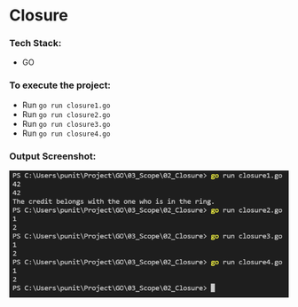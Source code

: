 # Closure

### Tech Stack:
+ GO

### To execute the project:
+ Run `go run closure1.go`
+ Run `go run closure2.go`
+ Run `go run closure3.go`
+ Run `go run closure4.go`

### Output Screenshot:
![](output.png)
